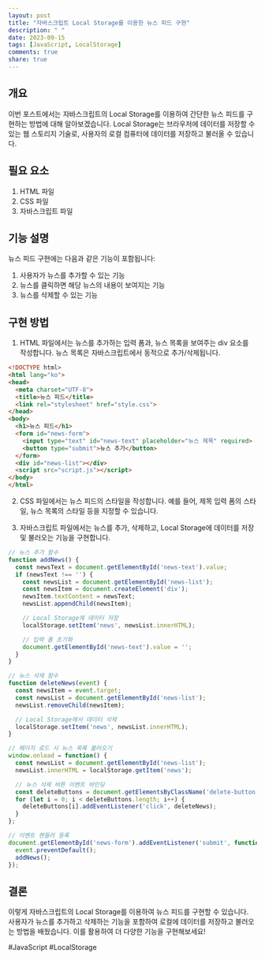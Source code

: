 ```yaml
---
layout: post
title: "자바스크립트 Local Storage를 이용한 뉴스 피드 구현"
description: " "
date: 2023-09-15
tags: [JavaScript, LocalStorage]
comments: true
share: true
---
```


## 개요
이번 포스트에서는 자바스크립트의 Local Storage를 이용하여 간단한 뉴스 피드를 구현하는 방법에 대해 알아보겠습니다. Local Storage는 브라우저에 데이터를 저장할 수 있는 웹 스토리지 기술로, 사용자의 로컬 컴퓨터에 데이터를 저장하고 불러올 수 있습니다.

## 필요 요소
1. HTML 파일
2. CSS 파일
3. 자바스크립트 파일

## 기능 설명
뉴스 피드 구현에는 다음과 같은 기능이 포함됩니다:
1. 사용자가 뉴스를 추가할 수 있는 기능
2. 뉴스를 클릭하면 해당 뉴스의 내용이 보여지는 기능
3. 뉴스를 삭제할 수 있는 기능

## 구현 방법
1. HTML 파일에서는 뉴스를 추가하는 입력 폼과, 뉴스 목록을 보여주는 div 요소를 작성합니다. 뉴스 목록은 자바스크립트에서 동적으로 추가/삭제됩니다.
```html
<!DOCTYPE html>
<html lang="ko">
<head>
  <meta charset="UTF-8">
  <title>뉴스 피드</title>
  <link rel="stylesheet" href="style.css">
</head>
<body>
  <h1>뉴스 피드</h1>
  <form id="news-form">
    <input type="text" id="news-text" placeholder="뉴스 제목" required>
    <button type="submit">뉴스 추가</button>
  </form>
  <div id="news-list"></div>
  <script src="script.js"></script>
</body>
</html>
```

2. CSS 파일에서는 뉴스 피드의 스타일을 작성합니다. 예를 들어, 제목 입력 폼의 스타일, 뉴스 목록의 스타일 등을 지정할 수 있습니다.

3. 자바스크립트 파일에서는 뉴스를 추가, 삭제하고, Local Storage에 데이터를 저장 및 불러오는 기능을 구현합니다.
```javascript
// 뉴스 추가 함수
function addNews() {
  const newsText = document.getElementById('news-text').value;
  if (newsText !== '') {
    const newsList = document.getElementById('news-list');
    const newsItem = document.createElement('div');
    newsItem.textContent = newsText;
    newsList.appendChild(newsItem);

    // Local Storage에 데이터 저장
    localStorage.setItem('news', newsList.innerHTML);

    // 입력 폼 초기화
    document.getElementById('news-text').value = '';
  }
}

// 뉴스 삭제 함수
function deleteNews(event) {
  const newsItem = event.target;
  const newsList = document.getElementById('news-list');
  newsList.removeChild(newsItem);

  // Local Storage에서 데이터 삭제
  localStorage.setItem('news', newsList.innerHTML);
}

// 페이지 로드 시 뉴스 목록 불러오기
window.onload = function() {
  const newsList = document.getElementById('news-list');
  newsList.innerHTML = localStorage.getItem('news');

  // 뉴스 삭제 버튼 이벤트 바인딩
  const deleteButtons = document.getElementsByClassName('delete-button');
  for (let i = 0; i < deleteButtons.length; i++) {
    deleteButtons[i].addEventListener('click', deleteNews);
  }
};

// 이벤트 핸들러 등록
document.getElementById('news-form').addEventListener('submit', function(event) {
  event.preventDefault();
  addNews();
});
```

## 결론
이렇게 자바스크립트의 Local Storage를 이용하여 뉴스 피드를 구현할 수 있습니다. 사용자가 뉴스를 추가하고 삭제하는 기능을 포함하여 로컬에 데이터를 저장하고 불러오는 방법을 배웠습니다. 이를 활용하여 더 다양한 기능을 구현해보세요!

#JavaScript #LocalStorage